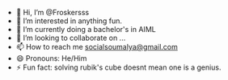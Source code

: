 - 👋 Hi, I’m @Froskersss
- 👀 I’m interested in anything fun.
- 🌱 I’m currently doing a bachelor's in AIML
- 💞️ I’m looking to collaborate on ...
- 📫 How to reach me socialsoumalya@gmail.com
- 😄 Pronouns: He/Him
- ⚡ Fun fact: solving rubik's cube doesnt mean one is a genius.

<!---
Froskersss/Froskersss is a ✨ special ✨ repository because its `README.md` (this file) appears on your GitHub profile.
You can click the Preview link to take a look at your changes.
--->
